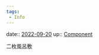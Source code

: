 ```yaml
---
tags:
 - Info
---
```


date:: [2022-09-20](Daily_Note/2022-09-20.md)
up:: [Component](Bar/Novel/Chaos/Component.md)

二枚風呂敷